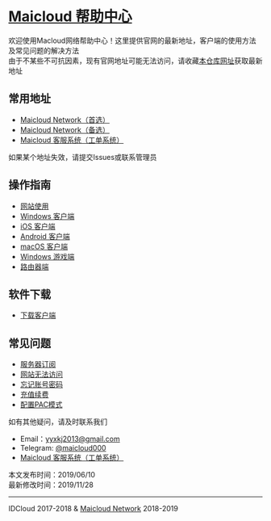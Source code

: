 # [Maicloud 帮助中心](/README.md)

欢迎使用Macloud网络帮助中心！这里提供官网的最新地址，客户端的使用方法及常见问题的解决方法  
由于不某些不可抗因素，现有官网地址可能无法访问，请收藏[本仓库网址](https://github.com/yyxkj2013/Maicloud)获取最新地址

## 常用地址
- [Maicloud Network（首选）](https://www.maicloud.cc) 
- [Maicloud Network（备选）](https://maicloud.vip) 
- [Maicloud 客服系统（工单系统）](https://ticket.maicloud.cc)  

如果某个地址失效，请提交Issues或联系管理员

## 操作指南
- [网站使用](help/website.md)
- [Windows 客户端](/help/windows.md)
- [iOS 客户端](help/ios.md)
- [Android 客户端](help/android.md)
- [macOS 客户端](help/macos.md)
- [Windows 游戏端](help/sstap.md)
- [路由器端](help/router.md)

## 软件下载
- [下载客户端](/download/README.md)

## 常见问题
- [服务器订阅](help/issues.md)
- [网站无法访问](help/issues.md)
- [忘记账号密码](help/issues.md)
- [充值续费](help/issues.md)
- [配置PAC模式](help/issues.md)


如有其他疑问，请及时联系我们
- Email：yyxkj2013@gmail.com
- Telegram: [@maicloud000](https://t.me/maicloud000)
- [Maicloud 客服系统（工单系统）](https://ticket.maicloud.cc)  

本文发布时间：2019/06/10  
最新修改时间：2019/11/28 

---

IDCloud 2017-2018 & [Maicloud Network](https://www.maicloud.cc)  2018-2019
